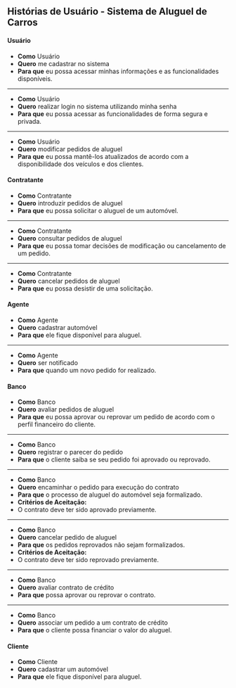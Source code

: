 ## Histórias de Usuário - Sistema de Aluguel de Carros

#### Usuário

- **Como** Usuário
- **Quero** me cadastrar no sistema
- **Para que** eu possa acessar minhas informações e as funcionalidades disponíveis.
   
---

- **Como** Usuário  
- **Quero** realizar login no sistema utilizando minha senha  
- **Para que** eu possa acessar as funcionalidades de forma segura e privada.

---

- **Como** Usuário
- **Quero** modificar pedidos de aluguel
- **Para que** eu possa mantê-los atualizados de acordo com a disponibilidade dos veículos e dos clientes.


#### Contratante

- **Como** Contratante
- **Quero** introduzir pedidos de aluguel
- **Para que** eu possa solicitar o aluguel de um automóvel.
  
---

- **Como** Contratante
- **Quero** consultar pedidos de aluguel
- **Para que** eu possa tomar decisões de modificação ou cancelamento de um pedido.

---

- **Como** Contratante
- **Quero** cancelar pedidos de aluguel
- **Para que** eu possa desistir de uma solicitação.


#### Agente

- **Como** Agente
- **Quero** cadastrar automóvel
- **Para que** ele fique disponível para aluguel.

---

- **Como** Agente
- **Quero** ser notificado
- **Para que** quando um novo pedido for realizado.
  

#### Banco

- **Como** Banco
- **Quero** avaliar pedidos de aluguel 
- **Para que** eu possa aprovar ou reprovar um pedido de acordo com o perfil financeiro do cliente.

---

- **Como** Banco
- **Quero** registrar o parecer do pedido 
- **Para que** o cliente saiba se seu pedido foi aprovado ou reprovado.

---

- **Como** Banco
- **Quero** encaminhar o pedido para execução do contrato
- **Para que** o processo de aluguel do automóvel seja formalizado.
- **Critérios de Aceitação:**
- O contrato deve ter sido aprovado previamente.

---

- **Como** Banco
- **Quero** cancelar pedido de aluguel
- **Para que** os pedidos reprovados não sejam formalizados.
- **Critérios de Aceitação:**
- O contrato deve ter sido reprovado previamente.

---

- **Como** Banco
- **Quero** avaliar contrato de crédito
- **Para que** possa aprovar ou reprovar o contrato.
  
---

- **Como** Banco
- **Quero** associar um pedido a um contrato de crédito
- **Para que** o cliente possa financiar o valor do aluguel.
  

#### Cliente

- **Como** Cliente
- **Quero** cadastrar um automóvel
- **Para que** ele fique disponível para aluguel.





